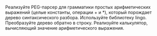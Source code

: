  Реализуйте PEG-парсер для грамматики простых арифметических выражений (целые константы, операции + и *), который порождает дерево синтаксического разбора. Используйте библиотеку lingo. Преобразуйте дерево обратно в строку. Реализуйте калькулятор, вычисляющий значение арифметического выражения.